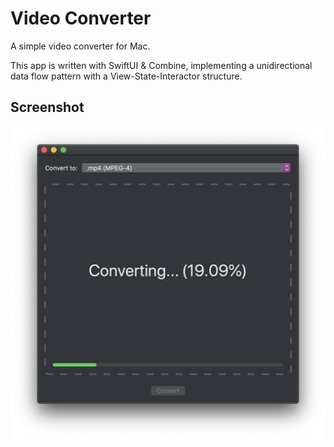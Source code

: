 # Video Converter
A simple video converter for Mac.

This app is written with SwiftUI & Combine, implementing a unidirectional data
flow pattern with a View-State-Interactor structure.

## Screenshot
![screenshot](assets/video-converter.png)
